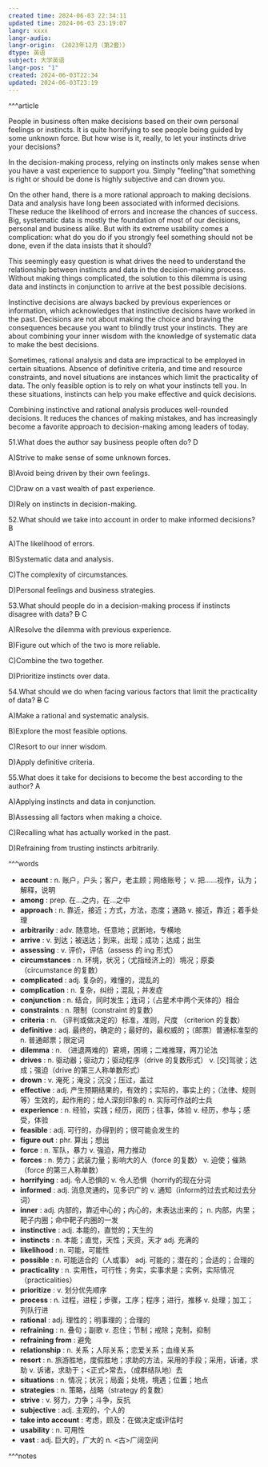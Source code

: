 ```yaml
---
created time: 2024-06-03 22:34:11
updated time: 2024-06-03 23:19:07
langr: xxxx
langr-audio: 
langr-origin: 《2023年12月（第2套）》
dtype: 英语
subject: 大学英语
langr-pos: "1"
created: 2024-06-03T22:34
updated: 2024-06-03T23:19
---
```


^^^article

People in business often make decisions based on their own personal feelings or instincts. It is quite horrifying to see people being guided by some unknown force. But how wise is it, really, to let your instincts drive your decisions?

In the decision-making process, relying on instincts only makes sense when you have a vast experience to support you. Simply "feeling"that something is right or should be done is highly subjective and can drown you.

On the other hand, there is a more rational approach to making decisions. Data and analysis have long been associated with informed decisions. These reduce the likelihood of errors and increase the chances of success. Big, systematic data is mostly the foundation of most of our decisions, personal and business alike. But with its extreme usability comes a complication: what do you do if you strongly feel something should not be done, even if the data insists that it should?

This seemingly easy question is what drives the need to understand the relationship between instincts and data in the decision-making process. Without making things complicated, the solution to this dilemma is using data and instincts in conjunction to arrive at the best possible decisions.

Instinctive decisions are always backed by previous experiences or information, which acknowledges that instinctive decisions have worked in the past. Decisions are not about making the choice and braving the consequences because you want to blindly trust your instincts. They are about combining your inner wisdom with the knowledge of systematic data to make the best decisions.

Sometimes, rational analysis and data are impractical to be employed in certain situations. Absence of definitive criteria, and time and resource constraints, and novel situations are instances which limit the practicality of data. The only feasible option is to rely on what your instincts tell you. In these situations, instincts can help you make effective and quick decisions.

Combining instinctive and rational analysis produces well-rounded decisions. It reduces the chances of making mistakes, and has increasingly become a favorite approach to decision-making among leaders of today.

51.What does the author say business people often do? D

A)Strive to make sense of some unknown forces.

B)Avoid being driven by their own feelings.

C)Draw on a vast wealth of past experience.

D)Rely on instincts in decision-making.

52.What should we take into account in order to make informed decisions? B

A)The likelihood of errors.

B)Systematic data and analysis.

C)The complexity of circumstances.

D)Personal feelings and business strategies.

53.What should people do in a decision-making process if instincts disagree with data? ~~D~~ C

A)Resolve the dilemma with previous experience.

B)Figure out which of the two is more reliable.

C)Combine the two together.

D)Prioritize instincts over data.

54.What should we do when facing various factors that limit the practicality of data? ~~B~~ C

A)Make a rational and systematic analysis.

B)Explore the most feasible options.

C)Resort to our inner wisdom.

D)Apply definitive criteria.

55.What does it take for decisions to become the best according to the author? A

A)Applying instincts and data in conjunction.

B)Assessing all factors when making a choice.

C)Recalling what has actually worked in the past.

D)Refraining from trusting instincts arbitrarily.

^^^words
+ **account** : n. 账户，户头；客户，老主顾；网络账号；
v. 把……视作，认为；解释，说明
+ **among** : prep. 在…之内，在…之中
+ **approach** : n. 靠近，接近；方式，方法，态度；通路
v. 接近，靠近；着手处理
+ **arbitrarily** : adv. 随意地，任意地；武断地，专横地
+ **arrive** : v. 到达；被送达；到来，出现；成功；达成；出生
+ **assessing** : v. 评价，评估（assess 的 ing 形式）
+ **circumstances** : n. 环境，状况；（尤指经济上的）境况；原委（circumstance 的复数）
+ **complicated** : adj. 复杂的，难懂的，混乱的
+ **complication** : n. 复杂，纠纷；混乱；并发症
+ **conjunction** : n. 结合，同时发生；连词；（占星术中两个天体的）相合
+ **constraints** : n. 限制（constraint 的复数）
+ **criteria** : n. （评判或做决定的）标准，准则，尺度 （criterion 的复数）
+ **definitive** : adj. 最终的，确定的；最好的，最权威的；（邮票）普通标准型的
n. 普通邮票；限定词
+ **dilemma** : n. （进退两难的）窘境，困境；二难推理，两刀论法
+ **drives** : n. 驱动器；驱动力；驱动程序（drive 的复数形式）
v. [交]驾驶；达成；强迫（drive 的第三人称单数形式）
+ **drown** : v. 淹死；淹没；沉没；压过，盖过
+ **effective** : adj. 产生预期结果的，有效的；实际的，事实上的；（法律、规则等）生效的，起作用的；给人深刻印象的
n. 实际可作战的士兵
+ **experience** : n. 经验，实践；经历，阅历；往事，体验
v. 经历，参与；感受，体验
+ **feasible** : adj. 可行的，办得到的；很可能会发生的
+ **figure out** : phr. 算出；想出
+ **force** : n. 军队，暴力
v. 强迫，用力推动
+ **forces** : n. 势力；武装力量；影响大的人（force 的复数）
v. 迫使；催熟（force 的第三人称单数）
+ **horrifying** : adj. 令人恐惧的
v. 令人恐惧（horrify的现在分词
+ **informed** : adj. 消息灵通的，见多识广的
v. 通知（inform的过去式和过去分词）
+ **inner** : adj. 内部的，靠近中心的；内心的，未表达出来的；
n. 内部，内里；靶子内圈；命中靶子内圈的一发
+ **instinctive** : adj. 本能的，直觉的；天生的
+ **instincts** : n. 本能；直觉，天性；天资，天才
adj. 充满的
+ **likelihood** : n. 可能，可能性
+ **possible** : n. 可能适合的（人或事）
adj. 可能的；潜在的；合适的；合理的
+ **practicality** : n. 实用性，可行性；务实，实事求是；实例，实际情况（practicalities）
+ **prioritize** : v. 划分优先顺序
+ **process** : n. 过程，进程；步骤，工序；程序；进行，推移
v. 处理；加工；列队行进
+ **rational** : adj. 理性的；明事理的；合理的
+ **refraining** : n. 叠句；副歌
v. 忍住；节制；戒除；克制，抑制
+ **refraining from** : 避免
+ **relationship** : n. 关系；人际关系；恋爱关系；血缘关系
+ **resort** : n. 旅游胜地，度假胜地；求助的方法，采用的手段；采用，诉诸，求助
v. 诉诸，求助于；<正式>常去，（成群结队地）去
+ **situations** : n. 情况；状况；局面；处境，境遇；位置；地点
+ **strategies** : n. 策略，战略（strategy 的复数）
+ **strive** : v. 努力，力争；斗争，反抗
+ **subjective** : adj. 主观的，个人的
+ **take into account** : 考虑，顾及：在做决定或评估时
+ **usability** : n. 可用性
+ **vast** : adj. 巨大的，广大的
n. <古>广阔空间

^^^notes
